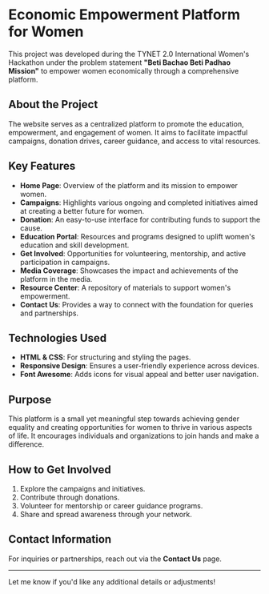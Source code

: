 # Economic Empowerment Platform for Women

This project was developed during the TYNET 2.0 International Women's Hackathon under the problem statement **"Beti Bachao Beti Padhao Mission"** to empower women economically through a comprehensive platform.

## About the Project
The website serves as a centralized platform to promote the education, empowerment, and engagement of women. It aims to facilitate impactful campaigns, donation drives, career guidance, and access to vital resources.

## Key Features
- **Home Page**: Overview of the platform and its mission to empower women.
- **Campaigns**: Highlights various ongoing and completed initiatives aimed at creating a better future for women.
- **Donation**: An easy-to-use interface for contributing funds to support the cause.
- **Education Portal**: Resources and programs designed to uplift women's education and skill development.
- **Get Involved**: Opportunities for volunteering, mentorship, and active participation in campaigns.
- **Media Coverage**: Showcases the impact and achievements of the platform in the media.
- **Resource Center**: A repository of materials to support women's empowerment.
- **Contact Us**: Provides a way to connect with the foundation for queries and partnerships.

## Technologies Used
- **HTML & CSS**: For structuring and styling the pages.
- **Responsive Design**: Ensures a user-friendly experience across devices.
- **Font Awesome**: Adds icons for visual appeal and better user navigation.

## Purpose
This platform is a small yet meaningful step towards achieving gender equality and creating opportunities for women to thrive in various aspects of life. It encourages individuals and organizations to join hands and make a difference.

## How to Get Involved
1. Explore the campaigns and initiatives.
2. Contribute through donations.
3. Volunteer for mentorship or career guidance programs.
4. Share and spread awareness through your network.

## Contact Information
For inquiries or partnerships, reach out via the **Contact Us** page.

---

Let me know if you'd like any additional details or adjustments!
